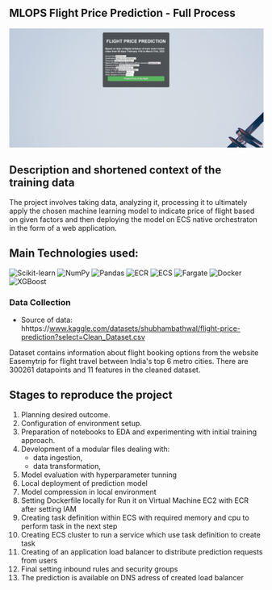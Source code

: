 ## MLOPS Flight Price Prediction - Full Process

![Screenshot](static/proj_demo.PNG)


## Description and shortened context of the training data

The project involves taking data, analyzing it, processing it to ultimately apply the chosen machine learning model to indicate price of flight based on given factors and then deploying the model on ECS native orchestraton in the form of a web application.


## Main Technologies used:



![Scikit-learn](https://img.shields.io/badge/scikit--learn-%23F7931E.svg?style=for-the-badge&logo=scikit-learn&logoColor=white)
![NumPy](https://img.shields.io/badge/numpy-%23013243.svg?style=for-the-badge&logo=numpy&logoColor=white)
![Pandas](https://img.shields.io/badge/pandas-%23150458.svg?style=for-the-badge&logo=pandas&logoColor=white)
![ECR](https://img.shields.io/badge/ECR-%23FF9900.svg?style=for-the-badge&logo=amazon-aws&logoColor=white)
![ECS](https://img.shields.io/badge/ECS-%23FF9900.svg?style=for-the-badge&logo=amazon-aws&logoColor=white)
![Fargate](https://img.shields.io/badge/Fargate-%23FF9900.svg?style=for-the-badge&logo=amazon-aws&logoColor=white)
![Docker](https://img.shields.io/badge/Docker-%232496ED.svg?style=for-the-badge&logo=docker&logoColor=white)
![XGBoost](https://img.shields.io/badge/Xgboost-%23F7931E.svg?style=for-the-badge&logo=scikit-learn&logoColor=white)


### Data Collection

- Source of data: hhttps://www.kaggle.com/datasets/shubhambathwal/flight-price-prediction?select=Clean_Dataset.csv

Dataset contains information about flight booking options from the website Easemytrip for flight travel between India's top 6 metro cities. There are 300261 datapoints and 11 features in the cleaned dataset.


## Stages to reproduce the project

1. Planning desired outcome.
2. Configuration of environment setup.
3. Preparation of notebooks to EDA and experimenting with initial training approach.
4. Development of a modular files dealing with:
    - data ingestion,
    - data transformation,
5. Model evaluation with hyperparameter tunning
6. Local deployment of prediction model
7. Model compression in local environment
8. Setting Dockerfile locally for Run it on Virtual Machine EC2 with ECR after setting IAM
9. Creating task definition within ECS with required memory and cpu to perform task in the next step
10. Creating ECS cluster to run a service which use task definition to create task
11. Creating of an application load balancer to distribute prediction requests from users 
12. Final setting inbound rules and security groups
13. The prediction is available on DNS adress of created load balancer





